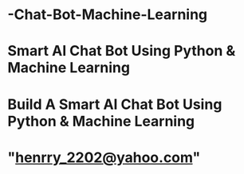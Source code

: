 # -Chat-Bot-Machine-Learning
# Smart AI Chat Bot Using Python &amp; Machine Learning
# Build A Smart AI Chat Bot Using Python & Machine Learning 
# "henrry_2202@yahoo.com"
